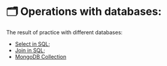 # 🗂 Operations with databases:

The result of practice with different databases:

- [Select in SQL](https://docs.google.com/document/d/1dPUhaAxXToVGYGrpUl8fjY5P4xS7pHwtOREGVPgT-KA/edit?usp=sharing);
- [Join in SQL](https://docs.google.com/document/d/1OSYmNzYE-dPfsQPt2Ma_ivph7qD7KiF18lvNWI9EUpU/edit?usp=sharing);
- [MongoDB Collection](https://docs.google.com/document/d/1BWqq4dePJZb9Yw5pFlmWGPMZvP-0jicSDACSBRnV0Jc/edit?usp=sharing)
